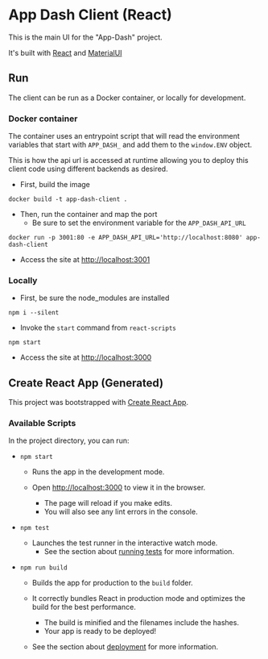 # App Dash Client (React)
This is the main UI for the "App-Dash" project.

It's built with [React](https://reactjs.org/) and [MaterialUI](https://mui.com/)

## Run
The client can be run as a Docker container, or locally for development.

### Docker container
The container uses an entrypoint script that will read the environment variables that start with `APP_DASH_` and add them to the `window.ENV` object.

This is how the api url is accessed at runtime allowing you to deploy this client code using different backends as desired.

- First, build the image
    
```shell
docker build -t app-dash-client .
```

- Then, run the container and map the port
    - Be sure to set the environment variable for the `APP_DASH_API_URL`

```shell
docker run -p 3001:80 -e APP_DASH_API_URL='http://localhost:8080' app-dash-client
```
    
- Access the site at [http://localhost:3001](http://localhost:3001)

### Locally
- First, be sure the node_modules are installed
```shell
npm i --silent
```
    
- Invoke the `start` command from `react-scripts`

```shell
npm start
```

- Access the site at [http://localhost:3000](http://localhost:3000)


## Create React App (Generated)

This project was bootstrapped with [Create React App](https://github.com/facebook/create-react-app).

### Available Scripts

In the project directory, you can run:

- `npm start`
    - Runs the app in the development mode.
    - Open [http://localhost:3000](http://localhost:3000) to view it in the browser.

        - The page will reload if you make edits.
        - You will also see any lint errors in the console.

- `npm test`
    - Launches the test runner in the interactive watch mode.
        - See the section about [running tests](https://facebook.github.io/create-react-app/docs/running-tests) for more information.

- `npm run build`
    - Builds the app for production to the `build` folder.
    - It correctly bundles React in production mode and optimizes the build for the best performance.

        - The build is minified and the filenames include the hashes.
        - Your app is ready to be deployed!

    - See the section about [deployment](https://facebook.github.io/create-react-app/docs/deployment) for more information.
